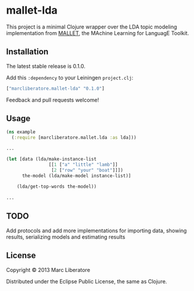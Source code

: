 # mallet-lda

This project is a minimal Clojure wrapper over the LDA topic modeling
implementation from [MALLET], the MAchine Learning for LanguagE
Toolkit.

[MALLET]:http://mallet.cs.umass.edu/

## Installation

The latest stable release is 0.1.0.

Add this `:dependency` to your Leiningen `project.clj`:

```clojure
["marcliberatore.mallet-lda" "0.1.0"]
```

Feedback and pull requests welcome!

## Usage

```clojure
(ns example
  (:require [marcliberatore.mallet.lda :as lda]))

...

(let [data (lda/make-instance-list 
				[[1 ["a" "little" "lamb"]]  
            	 [2 ["row" "your" "boat"]]])
  	  the-model (lda/make-model instance-list)]
  	  
	(lda/get-top-words the-model))
  
...

```

## TODO

Add protocols and add more implementations for importing data, showing results, serializing models and estimating results

## License

Copyright © 2013 Marc Liberatore

Distributed under the Eclipse Public License, the same as Clojure.
